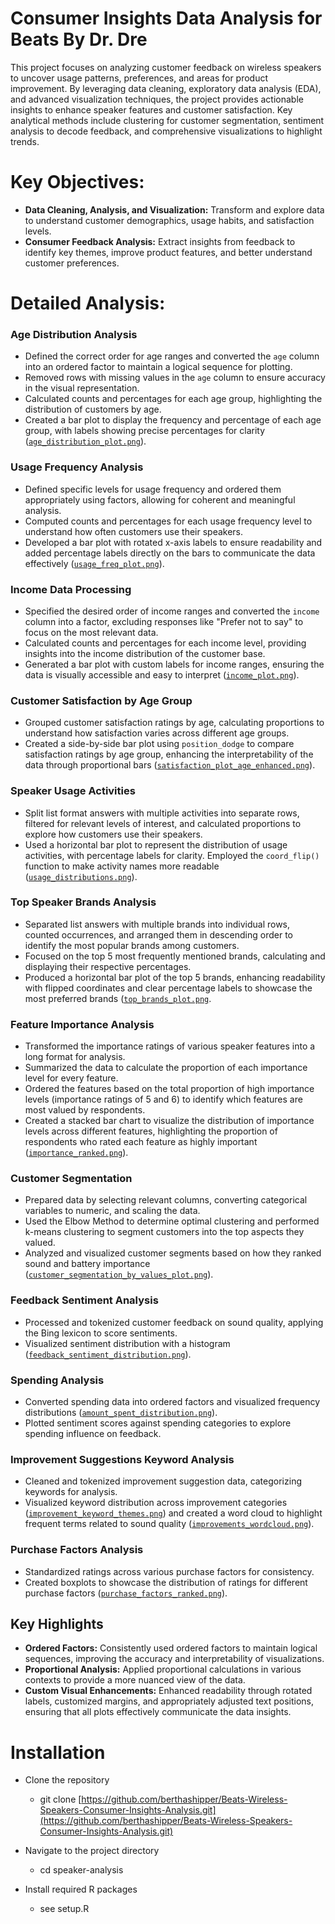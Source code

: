 # Consumer Insights Data Analysis for Beats By Dr. Dre

This project focuses on analyzing customer feedback on wireless speakers to uncover usage patterns, preferences, and areas for product improvement. By leveraging data cleaning, exploratory data analysis (EDA), and advanced visualization techniques, the project provides actionable insights to enhance speaker features and customer satisfaction. Key analytical methods include clustering for customer segmentation, sentiment analysis to decode feedback, and comprehensive visualizations to highlight trends.


# Key Objectives:
- **Data Cleaning, Analysis, and Visualization:** Transform and explore data to understand customer demographics, usage habits, and satisfaction levels.
- **Consumer Feedback Analysis:** Extract insights from feedback to identify key themes, improve product features, and better understand customer preferences.


# Detailed Analysis:

### Age Distribution Analysis
- Defined the correct order for age ranges and converted the `age` column into an ordered factor to maintain a logical sequence for plotting.
- Removed rows with missing values in the `age` column to ensure accuracy in the visual representation.
- Calculated counts and percentages for each age group, highlighting the distribution of customers by age.
- Created a bar plot to display the frequency and percentage of each age group, with labels showing precise percentages for clarity ([`age_distribution_plot.png`](age_distribution_plot.png)).

### Usage Frequency Analysis
- Defined specific levels for usage frequency and ordered them appropriately using factors, allowing for coherent and meaningful analysis.
- Computed counts and percentages for each usage frequency level to understand how often customers use their speakers.
- Developed a bar plot with rotated x-axis labels to ensure readability and added percentage labels directly on the bars to communicate the data effectively ([`usage_freq_plot.png`](usage_freq_plot.png)).

### Income Data Processing
- Specified the desired order of income ranges and converted the `income` column into a factor, excluding responses like "Prefer not to say" to focus on the most relevant data.
- Calculated counts and percentages for each income level, providing insights into the income distribution of the customer base.
- Generated a bar plot with custom labels for income ranges, ensuring the data is visually accessible and easy to interpret ([`income_plot.png`](income_plot.png)).

### Customer Satisfaction by Age Group
- Grouped customer satisfaction ratings by age, calculating proportions to understand how satisfaction varies across different age groups.
- Created a side-by-side bar plot using `position_dodge` to compare satisfaction ratings by age group, enhancing the interpretability of the data through proportional bars ([`satisfaction_plot_age_enhanced.png`](satisfaction_plot_age_enhanced.png)).

### Speaker Usage Activities
- Split list format answers with multiple activities into separate rows, filtered for relevant levels of interest, and calculated proportions to explore how customers use their speakers.
- Used a horizontal bar plot to represent the distribution of usage activities, with percentage labels for clarity. Employed the `coord_flip()` function to make activity names more readable ([`usage_distributions.png`](usage_distributions.png)).

### Top Speaker Brands Analysis
- Separated list answers with multiple brands into individual rows, counted occurrences, and arranged them in descending order to identify the most popular brands among customers.
- Focused on the top 5 most frequently mentioned brands, calculating and displaying their respective percentages.
- Produced a horizontal bar plot of the top 5 brands, enhancing readability with flipped coordinates and clear percentage labels to showcase the most preferred brands ([`top_brands_plot.png`](top_brands_plot.png).


### Feature Importance Analysis
- Transformed the importance ratings of various speaker features into a long format for analysis.
- Summarized the data to calculate the proportion of each importance level for every feature.
- Ordered the features based on the total proportion of high importance levels (importance ratings of 5 and 6) to identify which features are most valued by respondents.
- Created a stacked bar chart to visualize the distribution of importance levels across different features, highlighting the proportion of respondents who rated each feature as highly important ([`importance_ranked.png`](importance_ranked.png)).

### Customer Segmentation
- Prepared data by selecting relevant columns, converting categorical variables to numeric, and scaling the data.
- Used the Elbow Method to determine optimal clustering and performed k-means clustering to segment customers into the top aspects they valued.
- Analyzed and visualized customer segments based on how they ranked sound and battery importance ([`customer_segmentation_by_values_plot.png`](customer_segmentation_by_values_plot.png)).

### Feedback Sentiment Analysis
- Processed and tokenized customer feedback on sound quality, applying the Bing lexicon to score sentiments.
- Visualized sentiment distribution with a histogram ([`feedback_sentiment_distribution.png`](feedback_sentiment_distribution.png)).

### Spending Analysis
- Converted spending data into ordered factors and visualized frequency distributions ([`amount_spent_distribution.png`](amount_spent_distribution.png)).
- Plotted sentiment scores against spending categories to explore spending influence on feedback.

### Improvement Suggestions Keyword Analysis
- Cleaned and tokenized improvement suggestion data, categorizing keywords for analysis.
- Visualized keyword distribution across improvement categories ([`improvement_keyword_themes.png`](improvement_keyword_themes.png)) and created a word cloud to highlight frequent terms related to sound quality ([`improvements_wordcloud.png`](improvements_wordcloud.png)).

### Purchase Factors Analysis
- Standardized ratings across various purchase factors for consistency.
- Created boxplots to showcase the distribution of ratings for different purchase factors ([`purchase_factors_ranked.png`](purchase_factors_ranked.png)).


## Key Highlights
- **Ordered Factors:** Consistently used ordered factors to maintain logical sequences, improving the accuracy and interpretability of visualizations.
- **Proportional Analysis:** Applied proportional calculations in various contexts to provide a more nuanced view of the data.
- **Custom Visual Enhancements:** Enhanced readability through rotated labels, customized margins, and appropriately adjusted text positions, ensuring that all plots effectively communicate the data insights.


# Installation
- Clone the repository
  - git clone [https://github.com/berthashipper/Beats-Wireless-Speakers-Consumer-Insights-Analysis.git](https://github.com/berthashipper/Beats-Wireless-Speakers-Consumer-Insights-Analysis.git)

- Navigate to the project directory
  - cd speaker-analysis

- Install required R packages
  - see setup.R
